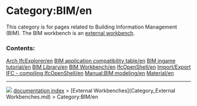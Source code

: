 # Category:BIM/en
This category is for pages related to Building Information Management (BIM). The BIM workbench is an [external workbench]([[external_workbenches.md).

### Contents:

    
  [Arch IfcExplorer/en](Arch_IfcExplorer/en.md)                                                       [BIM application compatibility table/en](BIM_application_compatibility_table/en.md)   [BIM ingame tutorial/en](BIM_ingame_tutorial/en.md)
  [BIM Library/en](BIM_Library/en.md)                                                                 [BIM Workbench/en](BIM_Workbench/en.md)                                               [IfcOpenShell/en](IfcOpenShell/en.md)
  [Import/Export IFC - compiling IfcOpenShell/en](Import/Export_IFC_-_compiling_IfcOpenShell/en.md)   [Manual:BIM modeling/en](Manual:BIM_modeling/en.md)                                   [Material/en](Material/en.md)



---
![](images/Right_arrow.png) [documentation index](../README.md) > [External Workbenches](Category_External Workbenches.md) > Category:BIM/en
